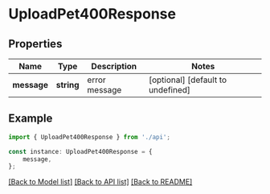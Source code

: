 # UploadPet400Response


## Properties

Name | Type | Description | Notes
------------ | ------------- | ------------- | -------------
**message** | **string** | error message | [optional] [default to undefined]

## Example

```typescript
import { UploadPet400Response } from './api';

const instance: UploadPet400Response = {
    message,
};
```

[[Back to Model list]](../README.md#documentation-for-models) [[Back to API list]](../README.md#documentation-for-api-endpoints) [[Back to README]](../README.md)
